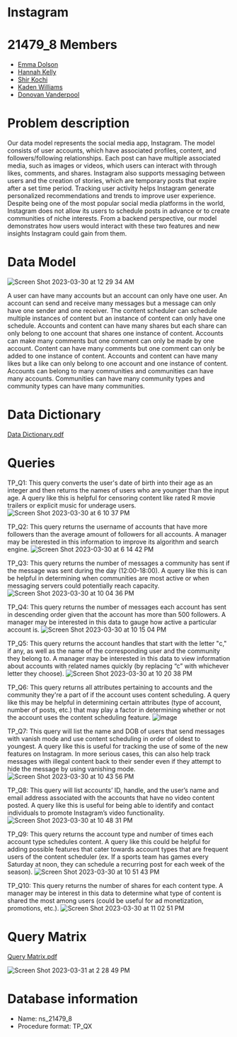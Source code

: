 # Instagram

# 21479_8 Members
- [Emma Dolson](https://github.com/eld49325/EmmaDolson_MIST4610GroupProject1)
- [Hannah Kelly](https://github.com/hannahkelly98765/MIST-4610)
- [Shir Kochi](https://github.com/shirkorchi/GroupProject1)
- [Kaden Williams](https://github.com/kadenwilliams1/21479_-8)
- [Donovan Vanderpool](https://github.com/donovanv2/MIST4610/)

# Problem description
Our data model represents the social media app, Instagram. The model consists of user accounts, which have associated profiles, content, and followers/following relationships. Each post can have multiple associated media, such as images or videos, which users can interact with through likes, comments, and shares. Instagram also supports messaging between users and the creation of stories, which are temporary posts that expire after a set time period. Tracking user activity helps Instagram generate personalized recommendations and trends to improve user experience. Despite being one of the most popular social media platforms in the world, Instagram does not allow its users to schedule posts in advance or to create communities of niche interests. From a backend perspective, our model demonstrates how users would interact with these two features and new insights Instagram could gain from them.

# Data Model
![Screen Shot 2023-03-30 at 12 29 34 AM](https://user-images.githubusercontent.com/128401988/228729940-6e1e7645-8a3e-4d5b-ad53-8462281e5100.png)

A user can have many accounts but an account can only have one user. An account can send and receive many messages but a message can only have one sender and one receiver. The content scheduler can schedule multiple instances of content but an instance of content can only have one schedule. Accounts and content can have many shares but each share can only belong to one account that shares one instance of content. Accounts can make many comments but one comment can only be made by one account. Content can have many comments but one comment can only be added to one instance of content. Accounts and content can have many likes but a like can only belong to one account and one instance of content. Accounts can belong to many communities and communities can have many accounts. Communities can have many community types and community types can have many communities.
 
# Data Dictionary
[Data Dictionary.pdf](https://github.com/eld49325/EmmaDolson_MIST4610_GroupProject1/files/11107723/Data.Dictionary.pdf)

# Queries
TP_Q1: This query converts the user's date of birth into their age as an integer and then returns the names of users who are younger than the input age. A query like this is helpful for censoring content like rated R movie trailers or explicit music for underage users.
![Screen Shot 2023-03-30 at 6 10 37 PM](https://user-images.githubusercontent.com/128401988/228975952-f234cea1-e0df-4a5a-81ec-e56ddce18d3f.png)


TP_Q2: This query returns the username of accounts that have more followers than the average amount of followers for all accounts. A manager may be interested in this information to improve its algorithm and search engine.
![Screen Shot 2023-03-30 at 6 14 42 PM](https://user-images.githubusercontent.com/128401988/228975924-504bf5ab-16bc-4833-bd52-2227b2c1594b.png)

TP_Q3: This query returns the number of messages a community has sent if the message was sent during the day (12:00-18:00). A query like this is can be helpful in determining when communities are most active or when messaging servers could potentially reach capacity.
![Screen Shot 2023-03-30 at 10 04 36 PM](https://user-images.githubusercontent.com/128401988/229004811-b77e18de-98ee-4b82-8ca8-c96d945fcd10.png)

TP_Q4: This query returns the number of messages each account has sent in descending order given that the account has more than 500 followers. A manager may be interested in this data to gauge how active a particular account is.
![Screen Shot 2023-03-30 at 10 15 04 PM](https://user-images.githubusercontent.com/128401988/229005627-4a5c8a5b-46de-4986-a430-f6c0ccfd0bc2.png)

TP_Q5: This query returns the account handles that start with the letter "c," if any, as well as the name of the corresponding user and the community they belong to. A manager may be interested in this data to view information about accounts with related names quickly (by replacing “c” with whichever letter they choose). 
![Screen Shot 2023-03-30 at 10 20 38 PM](https://user-images.githubusercontent.com/128401988/229006480-c3de6787-1171-41a0-a86c-a4966375d4a7.png)

TP_Q6: This query returns all attributes pertaining to accounts and the community they're a part of if the account uses content scheduling. A query like this may be helpful in determining certain attributes (type of account, number of posts, etc.) that may play a factor in determining whether or not the account uses the content scheduling feature.
![image](https://user-images.githubusercontent.com/128401988/229006685-cdd56a3e-5c13-4649-8cb8-c1b6a8cbff48.png)

TP_Q7: This query will list the name and DOB of users that send messages with vanish mode and use content scheduling in order of oldest to youngest. A query like this is useful for tracking the use of some of the new features on Instagram. In more serious cases, this can also help track messages with illegal content back to their sender even if they attempt to hide the message by using vanishing mode.
![Screen Shot 2023-03-30 at 10 43 56 PM](https://user-images.githubusercontent.com/128401988/229009731-0c72005f-2083-4c19-ae5f-b2ad2dc292e2.png)

TP_Q8: This query will list accounts’ ID, handle, and the user’s name and email address associated with the accounts that have no video content posted. A query like this is useful for being able to identify and contact individuals to promote Instagram’s video functionality.
![Screen Shot 2023-03-30 at 10 48 31 PM](https://user-images.githubusercontent.com/128401988/229010324-79f27bde-239a-46be-b596-25f9dc809473.png)


TP_Q9: This query returns the account type and number of times each account type schedules content. A query like this could be helpful for adding possible features that cater towards account types that are frequent users of the content scheduler (ex. If a sports team has games every Saturday at noon, they can schedule a recurring post for each week of the season).
![Screen Shot 2023-03-30 at 10 51 43 PM](https://user-images.githubusercontent.com/128401988/229010798-223b204b-95b7-42eb-8501-2d9e88078e57.png)

TP_Q10: This query returns the number of shares for each content type. A manager may be interest in this data to determine what type of content is shared the most among users (could be useful for ad monetization, promotions, etc.).
![Screen Shot 2023-03-30 at 11 02 51 PM](https://user-images.githubusercontent.com/128401988/229012597-cf0cbdfa-f5da-46da-b5d9-66b192682852.png)

# Query Matrix
[Query Matrix.pdf](https://github.com/eld49325/EmmaDolson_MIST4610GroupProject1/files/11124917/Query.Matrix.pdf)

![Screen Shot 2023-03-31 at 2 28 49 PM](https://user-images.githubusercontent.com/128401988/229201894-21c90eaf-5bf3-4fa3-8654-3159203245b8.png)

# Database information
- Name: ns_21479_8
- Procedure format: TP_QX
